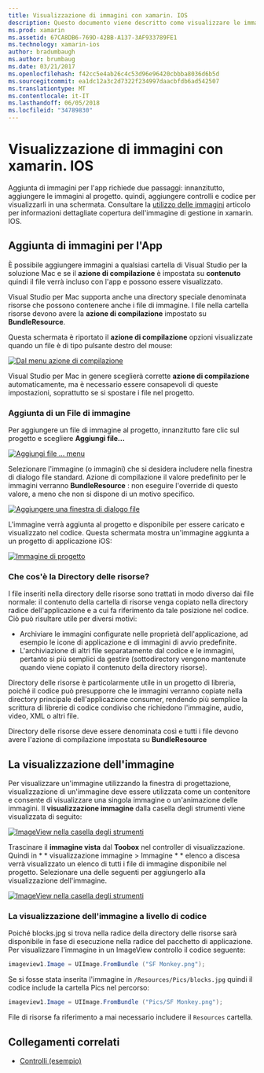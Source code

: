 ```yaml
---
title: Visualizzazione di immagini con xamarin. IOS
description: Questo documento viene descritto come visualizzare le immagini in xamarin. IOS. Viene illustrato l'aggiunta di immagini a un'app a livello di codice o tramite la finestra di progettazione iOS.
ms.prod: xamarin
ms.assetid: 67CA8DB6-769D-42BB-A137-3AF933789FE1
ms.technology: xamarin-ios
author: bradumbaugh
ms.author: brumbaug
ms.date: 03/21/2017
ms.openlocfilehash: f42cc5e4ab26c4c53d96e96420cbbba8036d6b5d
ms.sourcegitcommit: ea1dc12a3c2d7322f234997daacbfdb6ad542507
ms.translationtype: MT
ms.contentlocale: it-IT
ms.lasthandoff: 06/05/2018
ms.locfileid: "34789830"
---
```

# <a name="displaying-images-with-xamarinios"></a>Visualizzazione di immagini con xamarin. IOS

Aggiunta di immagini per l'app richiede due passaggi: innanzitutto, aggiungere le immagini al progetto. quindi, aggiungere controlli e codice per visualizzarli in una schermata. Consultare la [utilizzo delle immagini](~/ios/app-fundamentals/images-icons/index.md) articolo per informazioni dettagliate copertura dell'immagine di gestione in xamarin. IOS.

## <a name="adding-images-to-your-app"></a>Aggiunta di immagini per l'App

È possibile aggiungere immagini a qualsiasi cartella di Visual Studio per la soluzione Mac e se il **azione di compilazione** è impostata su **contenuto** quindi il file verrà incluso con l'app e possono essere visualizzato.

Visual Studio per Mac supporta anche una directory speciale denominata risorse che possono contenere anche i file di immagine. I file nella cartella risorse devono avere la **azione di compilazione** impostato su **BundleResource**.

Questa schermata è riportato il **azione di compilazione** opzioni visualizzate quando un file è di tipo pulsante destro del mouse:

 [![](image-images/image30a.png "Dal menu azione di compilazione")](image-images/image30a.png#lightbox)

Visual Studio per Mac in genere sceglierà corrette **azione di compilazione** automaticamente, ma è necessario essere consapevoli di queste impostazioni, soprattutto se si spostare i file nel progetto.

### <a name="adding-an-image-file"></a>Aggiunta di un File di immagine

Per aggiungere un file di immagine al progetto, innanzitutto fare clic sul progetto e scegliere **Aggiungi file...**

 [![](image-images/image31a.png "Aggiungi file … menu")](image-images/image31a.png#lightbox)

Selezionare l'immagine (o immagini) che si desidera includere nella finestra di dialogo file standard. Azione di compilazione il valore predefinito per le immagini verranno **BundleResource** : non eseguire l'override di questo valore, a meno che non si dispone di un motivo specifico.

 [![](image-images/image32a.png "Aggiungere una finestra di dialogo file")](image-images/image32a.png#lightbox)

L'immagine verrà aggiunta al progetto e disponibile per essere caricato e visualizzato nel codice. Questa schermata mostra un'immagine aggiunta a un progetto di applicazione iOS:

 [![](image-images/image33a.png "Immagine di progetto")](image-images/image33a.png#lightbox)

### <a name="what-is-the-resources-directory"></a>Che cos'è la Directory delle risorse?

I file inseriti nella directory delle risorse sono trattati in modo diverso dai file normale: il contenuto della cartella di risorse venga copiato nella directory radice dell'applicazione e a cui fa riferimento da tale posizione nel codice. Ciò può risultare utile per diversi motivi:

-  Archiviare le immagini configurate nelle proprietà dell'applicazione, ad esempio le icone di applicazione e di immagini di avvio predefinite.
-  L'archiviazione di altri file separatamente dal codice e le immagini, pertanto si più semplici da gestire (sottodirectory vengono mantenute quando viene copiato il contenuto della directory risorse).


Directory delle risorse è particolarmente utile in un progetto di libreria, poiché il codice può presupporre che le immagini verranno copiate nella directory principale dell'applicazione consumer, rendendo più semplice la scrittura di librerie di codice condiviso che richiedono l'immagine, audio, video, XML o altri file.



Directory delle risorse deve essere denominata così e tutti i file devono avere l'azione di compilazione impostata su **BundleResource**

## <a name="displaying-the-image"></a>La visualizzazione dell'immagine

Per visualizzare un'immagine utilizzando la finestra di progettazione, visualizzazione di un'immagine deve essere utilizzata come un contenitore e consente di visualizzare una singola immagine o un'animazione delle immagini. Il **visualizzazione immagine** dalla casella degli strumenti viene visualizzata di seguito:

 [![](image-images/image35a.png "ImageView nella casella degli strumenti")](image-images/image35.png#lightbox)

Trascinare il **immagine vista** dal **Toobox** nel controller di visualizzazione. Quindi in * * visualizzazione immagine > Immagine * * elenco a discesa verrà visualizzato un elenco di tutti i file di immagine disponibile nel progetto. Selezionare una delle seguenti per aggiungerlo alla visualizzazione dell'immagine.

 [![](image-images/image36a.png "ImageView nella casella degli strumenti")](image-images/image36.png#lightbox)

### <a name="displaying-the-image-programmatically"></a>La visualizzazione dell'immagine a livello di codice

Poiché blocks.jpg si trova nella radice della directory delle risorse sarà disponibile in fase di esecuzione nella radice del pacchetto di applicazione. Per visualizzare l'immagine in un ImageView controllo il codice seguente:

```csharp
imageview1.Image = UIImage.FromBundle ("SF Monkey.png");
```

Se si fosse stata inserita l'immagine in `/Resources/Pics/blocks.jpg` quindi il codice include la cartella Pics nel percorso:

```csharp
imageview1.Image = UIImage.FromBundle ("Pics/SF Monkey.png");
```

File di risorse fa riferimento a mai necessario includere il `Resources` cartella.


## <a name="related-links"></a>Collegamenti correlati

- [Controlli (esempio)](https://developer.xamarin.com/samples/Controls/)
